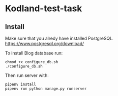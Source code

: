 # Kodland-test-task

## Install
Make sure that you alredy have installed PostgreSQL.
https://www.postgresql.org/download/

To install Blog database run:
```
chmod +x configure_db.sh
./configure_db.sh
```

Then run server with:
```
pipenv install
pipenv run python manage.py runserver
```
